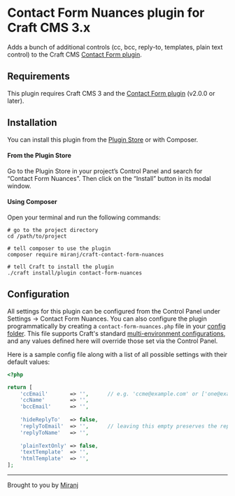 # Contact Form Nuances plugin for Craft CMS 3.x

Adds a bunch of additional controls (cc, bcc, reply-to, templates, plain text control) to the Craft CMS [Contact Form plugin][cf].


## Requirements

This plugin requires Craft CMS 3 and the [Contact Form plugin][cf] (v2.0.0 or later).

[cf]:https://github.com/craftcms/contact-form

## Installation

You can install this plugin from the [Plugin Store][ps] or with Composer.

[ps]:https://plugins.craftcms.com/

#### From the Plugin Store
Go to the Plugin Store in your project’s Control Panel and search for “Contact Form Nuances”.
Then click on the “Install” button in its modal window.

#### Using Composer
Open your terminal and run the following commands:

    # go to the project directory
    cd /path/to/project
    
    # tell composer to use the plugin
    composer require miranj/craft-contact-form-nuances
    
    # tell Craft to install the plugin
    ./craft install/plugin contact-form-nuances

## Configuration

All settings for this plugin can be configured from the Control Panel under Settings → Contact Form Nuances. You can also configure the plugin programmatically by creating a `contact-form-nuances.php` file in your [config folder][config]. This file supports Craft's standard [multi-environment configurations][multi], and any values defined here will override those set via the Control Panel.

[config]:https://docs.craftcms.com/v3/config/
[multi]:https://docs.craftcms.com/v3/config/environments.html#multi-environment-configs

Here is a sample config file along with a list of all possible settings with their default values:

```php
<?php

return [
    'ccEmail'       => '',      // e.g. 'ccme@example.com' or ['one@example.com', 'two@example.com']
    'ccName'        => '',
    'bccEmail'      => '',
    
    'hideReplyTo'   => false,
    'replyToEmail'  => '',      // leaving this empty preserves the reply-to set by Contact Form
    'replyToName'   => '',
    
    'plainTextOnly' => false,
    'textTemplate'  => '',
    'htmlTemplate'  => '',
];
```

---

Brought to you by [Miranj](https://miranj.in/)
